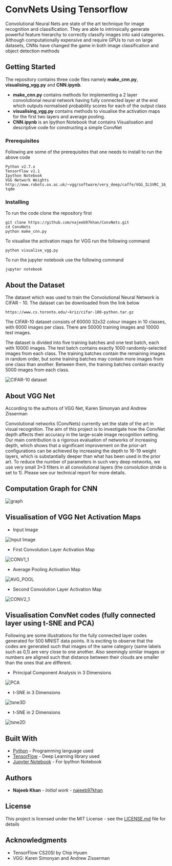 # ConvNets Using Tensorflow

Convolutional Neural Nets are state of the art technique for image recognition and classification. They are able to intrinsically generate powerful feature hierarchy to correctly classify images into said categories. Although computationally expensive and require GPUs to run on large datasets, CNNs have changed the game in both image classification and object detection methods

## Getting Started

The repository contains three code files namely **make\_cnn.py**, **visualising\_vgg.py** and **CNN.ipynb**. 
* **make_cnn.py** contains methods for implementing a 2 layer convolutional neural network having fully connected layer at the end which outputs normalised probability scores for each of the output class
* **visualising\_vgg.py** contains methods to visualise the activation maps for the first two layers and average pooling.
* **CNN.ipynb** is an Ipython Notebook that contains Visualisation and descriptive code for constructing a simple ConvNet

### Prerequisites

Following are some of the prerequisites that one needs to install to run the above code

```
Python v2.7.x
TensorFlow v1.1
Ipython Notebook
VGG Network Weights 
http://www.robots.ox.ac.uk/~vgg/software/very_deep/caffe/VGG_ILSVRC_16_layers.caffemodel
tqdm
```

### Installing

To run the code clone the repository first

```
git clone https://github.com/najeeb97khan/ConvNets.git
cd ConvNets
python make_cnn.py
```

To visualise the activation maps for VGG run the following command

```
python visualise_vgg.py
```

To run the jupyter notebook use the following command

```
jupyter notebook
```

## About the Dataset

The dataset which was used to train the Convolutional Neural Network is CIFAR - 10. The dataset can be downloaded from the link below

```
https://www.cs.toronto.edu/~kriz/cifar-100-python.tar.gz
```
The CIFAR-10 dataset consists of 60000 32x32 colour images in 10 classes, with 6000 images per class. There are 50000 training images and 10000 test images. 

The dataset is divided into five training batches and one test batch, each with 10000 images. The test batch contains exactly 1000 randomly-selected images from each class. The training batches contain the remaining images in random order, but some training batches may contain more images from one class than another. Between them, the training batches contain exactly 5000 images from each class. 

![CIFAR-10 dataset](images/cifar-10.png)


## About VGG Net
According to the authors of VGG Net, Karen Simonyan and Andrew Zisserman

Convolutional networks (ConvNets) currently set the state of the art in visual recognition. 
The aim of this project is to investigate how the ConvNet depth affects their accuracy in the large-scale image recognition setting. 
Our main contribution is a rigorous evaluation of networks of increasing depth, which shows that a significant improvement on the prior-art configurations can be achieved by increasing the depth to 16-19 weight layers, which is substantially deeper than what has been used in the prior art. To reduce the number of parameters in such very deep networks, we use very small 3×3 filters in all convolutional layers (the convolution stride is set to 1). Please see our technical report for more details.


## Computation Graph for CNN
![graph](images/graph.png)

## Visualisation of VGG Net Activation Maps

* Input Image

![Input Image](images/car.jpg)

* First Convolution Layer Activation Map

![CONV1_1](images/conv1_1_1.jpg)

* Average Pooling Activation Map

![AVG_POOL](images/avg_pool1.jpg)

* Second Convolution Layer Activation Map

![CONV2_1](images/conv2_1_1.jpg)

## Visualisation ConvNet codes (fully connected layer using t-SNE and PCA)
Following are some illustrations for the fully connected layer codes generated for 500 MNIST data points. It is exciting to observe that the codes are generated such that images of the same category (same labels such as 0,1) are very close to one another. Also seemingly similar images or numbers are aligned such that distance between their clouds are smaller than the ones that are different.

* Principal Component Analysis in 3 Dimensions

![PCA](images/pca.gif)

* t-SNE in 3 Dimensions

![tsne3D](images/tsne.gif)

* t-SNE in 2 Dimensions

![tsne2D](images/tsne2.png)

## Built With

* [Python](https://www.python.org/) - Programming language used
* [TensorFlow](https://www.tensorflow.org//) - Deep Learning library used
* [Jupyter Notebook](http://jupyter.org/) - For Ipython Notebook


## Authors

* **Najeeb Khan** - *Initial work* - [najeeb97khan](https://github.com/najeeb97khan)


## License

This project is licensed under the MIT License - see the [LICENSE.md](LICENSE.md) file for details

## Acknowledgments

* TensorFlow CS20SI by Chip Hyuen
* VGG: Karen Simonyan and Andrew Zisserman
